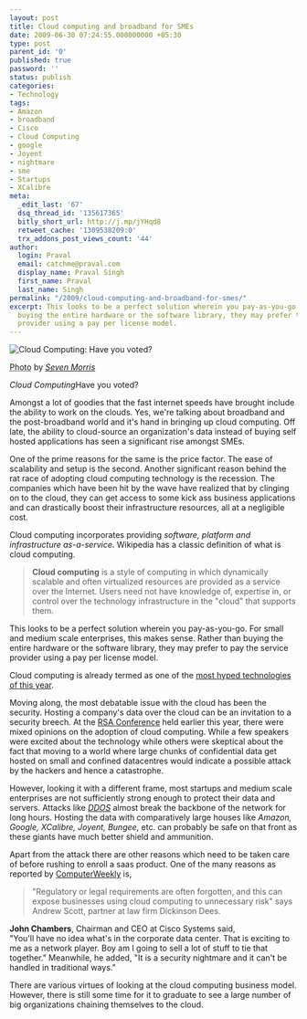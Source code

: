 ```yaml
---
layout: post
title: Cloud computing and broadband for SMEs
date: 2009-06-30 07:24:55.000000000 +05:30
type: post
parent_id: '0'
published: true
password: ''
status: publish
categories:
- Technology
tags:
- Amazon
- broadband
- Cisco
- Cloud Computing
- google
- Joyent
- nightmare
- sme
- Startups
- XCalibre
meta:
  _edit_last: '67'
  dsq_thread_id: '135617365'
  bitly_short_url: http://j.mp/jYHqd8
  retweet_cache: '1309538209:0'
  trx_addons_post_views_count: '44'
author:
  login: Praval
  email: catchme@praval.com
  display_name: Praval Singh
  first_name: Praval
  last_name: Singh
permalink: "/2009/cloud-computing-and-broadband-for-smes/"
excerpt: This looks to be a perfect solution wherein you pay-as-you-go. Rather than
  buying the entire hardware or the software library, they may prefer to pay the service
  provider using a pay per license model.
---
```

<div class="figure"><img src="/static/2009/06/cloud-computing-vote.jpg" alt="Cloud Computing: Have you voted?" />
<p class="credit"><abbr class="type" title="Photograph">Photo</abbr> by <cite><a href="http://www.flickr.com/photos/sevenmorris/3005381373/">Seven Morris</a></cite></p>
<p class="caption"><em class="title">Cloud Computing</em>Have you voted?</p>
</div>
<p><!--more--></p>
<p>Amongst a lot of goodies that the fast internet speeds have brought include the ability to work on the clouds. Yes, we're talking about broadband and the post-broadband world and it's hand in bringing up cloud computing. Off late, the ability to cloud-source an organization's data instead of buying self hosted applications has seen a significant rise amongst SMEs. </p>
<p>One of the prime reasons for the same is the price factor. The ease of scalability and setup is the second. Another significant reason behind the rat race of adopting cloud computing technology is the recession. The companies which have been hit by the wave have realized that by clinging on to the cloud, they can get access to some kick ass business applications and can drastically boost their infrastructure resources, all at a negligible cost.</p>
<p>Cloud computing incorporates providing <em>software, platform and infrastructure as-a-service</em>. Wikipedia has a classic definition of what is cloud computing.</p>
<blockquote><p><strong>Cloud computing</strong> is a style of computing in which dynamically scalable and often virtualized resources are provided as a service over the Internet. Users need not have knowledge of, expertise in, or control over the technology infrastructure in the "cloud" that supports them.</p></blockquote>
<p>This looks to be a perfect solution wherein you pay-as-you-go. For small and medium scale enterprises, this makes sense. Rather than buying the entire hardware or the software library, they may prefer to pay the service provider using a pay per license model.</p>
<p>Cloud computing is already termed as one of the <a href="http://www.silicon.com/research/specialreports/cio-agenda-2009/exclusive-and-this-years-most-over-hyped-technology-is-39400385.htm">most hyped technologies of this year</a>. </p>
<p>Moving along, the most debatable issue with the cloud has been the security. Hosting a company's data over the cloud can be an invitation to a security breech. At the <a href="http://software.silicon.com/security/0,39024655,39421965,00.htm">RSA Conference</a> held earlier this year, there were mixed opinions on the adoption of cloud computing. While a few speakers were excited about the technology while others were skeptical about the fact that moving to a world where large chunks of confidential data get hosted on small and confined datacentres would indicate a possible attack by the hackers and hence a catastrophe.</p>
<p>However, looking it with a different frame, most startups and medium scale enterprises are not sufficiently strong enough to protect their data and servers. Attacks like <em><a href="http://en.wikipedia.org/wiki/Ddos">DDOS</a></em> almost break the backbone of the network for long hours. Hosting the data with comparatively large houses like <em>Amazon, Google, XCalibre, Joyent, Bungee</em>, etc. can probably be safe on that front as these giants have much better shield and ammunition.</p>
<p>Apart from the attack there are other reasons which need to be taken care of before rushing to enroll a saas product. One of the many reasons as reported by <a href="http://www.computerweekly.com/Articles/2008/11/27/233624/cloud-computing-buyer-beware.htm">ComputerWeekly</a> is,</p>
<blockquote><p>"Regulatory or legal requirements are often forgotten, and this can expose businesses using cloud computing to unnecessary risk" says Andrew Scott, partner at law firm Dickinson Dees.</p></blockquote>
<p><strong>John Chambers</strong>, Chairman and CEO at Cisco Systems said,<br />
"You'll have no idea what's in the corporate data center. That is exciting to me as a network player. Boy am I going to sell a lot of stuff to tie that together." Meanwhile, he added, "It is a security nightmare and it can't be handled in traditional ways."</p>
<p>There are various virtues of looking at the cloud computing business model. However, there is still some time for it to graduate to see a large number of big organizations chaining themselves to the cloud.</p>
